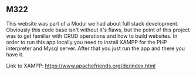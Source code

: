 ## M322

This website was part of a Modul we had about full stack development. Obviously this code base isn't without it's flaws, but the point of this project was to get familiar with CRUD operations and how to build websites.
In order to run this app locally you need to install XAMPP for the PHP interpreter and Mysql server. After that you just run the app and there you have it.

Link to XAMPP:
https://www.apachefriends.org/de/index.html  
